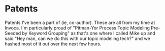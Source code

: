 # Patents

Patents I've been a part of (ie, co-author). These are all from my time at Invoca.
I'm particularly proud of "Pitman-Yor Process Topic Modeling Pre-Seeded by Keyword Grouping" as that's one where I called Mike up and said "Hey man, can we do this with our topic modeling tech?" and we hashed most of it out over the next few hours. 
